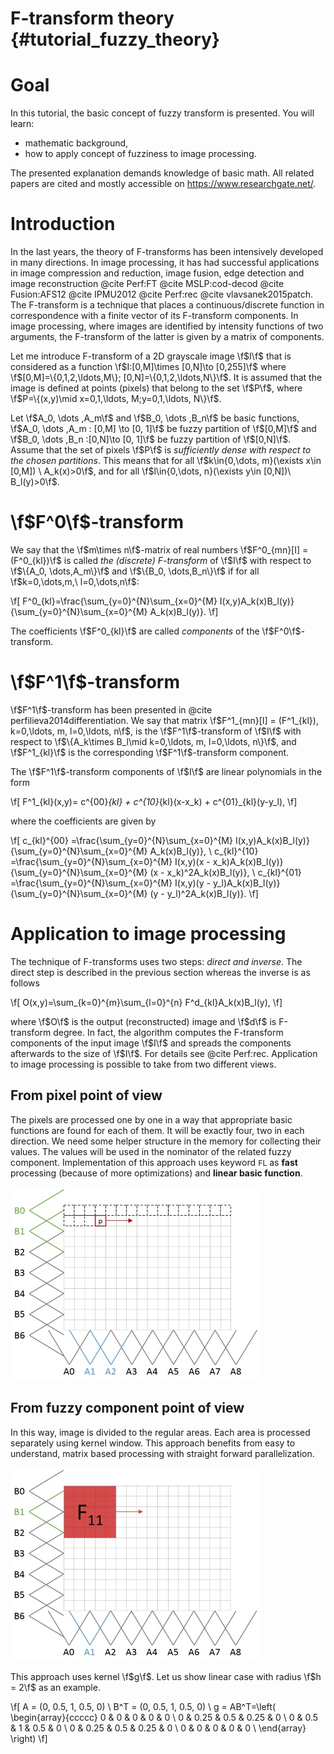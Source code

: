 F-transform theory {#tutorial_fuzzy_theory}
=============

Goal
====
In this tutorial, the basic concept of fuzzy transform is presented. You will learn:

-   mathematic background,
-   how to apply concept of fuzziness to image processing.

The presented explanation demands knowledge of basic math. All related papers are cited and mostly accessible on https://www.researchgate.net/.

Introduction
====
In the last years, the theory of F-transforms has been intensively developed in many directions. In image processing, it has had successful applications in image compression and reduction, image fusion, edge detection and image reconstruction @cite Perf:FT @cite MSLP:cod-decod @cite Fusion:AFS12 @cite IPMU2012 @cite Perf:rec @cite vlavsanek2015patch. The F-transform is a technique that places a continuous/discrete function in correspondence with a finite vector of its F-transform components. In image processing, where images are identified by intensity functions of two arguments, the F-transform of the latter is given by a matrix of components.

Let me introduce F-transform of a 2D grayscale image \f$I\f$ that is considered as a function \f$I:[0,M]\times [0,N]\to [0,255]\f$ where \f$[0,M]=\{0,1,2,\ldots,M\}; [0,N]=\{0,1,2,\ldots,N\}\f$. It is assumed that the image is defined at points (pixels) that belong to the set \f$P\f$, where \f$P=\{(x,y)\mid x=0,1,\ldots, M;y=0,1,\ldots, N\}\f$.

Let \f$A_0, \dots ,A_m\f$ and \f$B_0, \dots ,B_n\f$ be basic functions, \f$A_0, \dots ,A_m : [0,M] \to [0, 1]\f$ be fuzzy partition of \f$[0,M]\f$ and \f$B_0, \dots ,B_n :[0,N]\to [0, 1]\f$ be fuzzy partition of \f$[0,N]\f$. Assume that the set of pixels \f$P\f$ is _sufficiently dense with respect to the chosen partitions_. This means that for all \f$k\in{0,\dots, m}(\exists x\in [0,M]) \ A_k(x)>0\f$, and for all \f$l\in{0,\dots, n}(\exists y\in [0,N])\ B_l(y)>0\f$.

\f$F^0\f$-transform
====
We say that the \f$m\times n\f$-matrix of real numbers  \f$F^0_{mn}[I] = (F^0_{kl})\f$ is called _the (discrete) F-transform_ of \f$I\f$ with respect to \f$\{A_0, \dots,A_m\}\f$ and \f$\{B_0, \dots,B_n\}\f$ if for all \f$k=0,\dots,m,\ l=0,\dots,n\f$:

\f[
    F^0_{kl}=\frac{\sum_{y=0}^{N}\sum_{x=0}^{M} I(x,y)A_k(x)B_l(y)}{\sum_{y=0}^{N}\sum_{x=0}^{M} A_k(x)B_l(y)}.
\f]

The coefficients \f$F^0_{kl}\f$ are called _components_ of the \f$F^0\f$-transform.

\f$F^1\f$-transform
====
\f$F^1\f$-transform has been presented in @cite perfilieva2014differentiation. We say that matrix \f$F^1_{mn}[I] = (F^1_{kl}), k=0,\ldots, m, l=0,\ldots, n\f$, is the \f$F^1\f$-transform of \f$I\f$ with respect to \f$\{A_k\times B_l\mid k=0,\ldots, m, l=0,\ldots, n\}\f$, and \f$F^1_{kl}\f$ is the corresponding \f$F^1\f$-transform component.

The \f$F^1\f$-transform components of \f$I\f$ are linear polynomials in the form

\f[
    F^1_{kl}(x,y)= c^{00}_{kl} + c^{10}_{kl}(x-x_k) + c^{01}_{kl}(y-y_l),
\f]

where the coefficients are given by

\f[
	c_{kl}^{00} =\frac{\sum_{y=0}^{N}\sum_{x=0}^{M} I(x,y)A_k(x)B_l(y)}{\sum_{y=0}^{N}\sum_{x=0}^{M} A_k(x)B_l(y)}, \\
	c_{kl}^{10} =\frac{\sum_{y=0}^{N}\sum_{x=0}^{M} I(x,y)(x - x_k)A_k(x)B_l(y)}{\sum_{y=0}^{N}\sum_{x=0}^{M} (x - x_k)^2A_k(x)B_l(y)}, \\
	c_{kl}^{01} =\frac{\sum_{y=0}^{N}\sum_{x=0}^{M} I(x,y)(y - y_l)A_k(x)B_l(y)}{\sum_{y=0}^{N}\sum_{x=0}^{M} (y - y_l)^2A_k(x)B_l(y)}.
\f]

Application to image processing
====
The technique of F-transforms uses two steps: _direct and inverse_. The direct step is described in the previous section whereas the inverse is as follows

\f[
    O(x,y)=\sum_{k=0}^{m}\sum_{l=0}^{n} F^d_{kl}A_k(x)B_l(y),
\f]

where \f$O\f$ is the output (reconstructed) image and \f$d\f$ is F-transform degree. In fact, the algorithm computes the F-transform components of the input image \f$I\f$ and spreads the components afterwards to the size of \f$I\f$. For details see @cite Perf:rec. Application to image processing is possible to take from two different views.

From pixel point of view
----
The pixels are processed one by one in a way that appropriate basic functions are found for each of them. It will be exactly four, two in each direction. We need some helper structure in the memory for collecting their values. The values will be used in the nominator of the related fuzzy component. Implementation of this approach uses keyword `FL` as __fast__ processing (because of more optimizations) and __linear basic function__.

![Pixel point of view with marked basic functions related to processed pixel.](images/fuzzy_pixel_view.jpg)

From fuzzy component point of view
----
In this way, image is divided to the regular areas. Each area is processed separately using kernel window. This approach benefits from easy to understand, matrix based processing with straight forward parallelization.

![Fuzzy component point of view with marked basic functions related to processed area.](images/fuzzy_BF_view.jpg)

This approach uses kernel \f$g\f$. Let us show linear case with radius \f$h = 2\f$ as an example.

\f[
    A   = (0, 0.5, 1, 0.5, 0) \\
    B^T = (0, 0.5, 1, 0.5, 0) \\
    g   = AB^T=\left(
             \begin{array}{ccccc}
               0 & 0    & 0   & 0    & 0 \\
               0 & 0.25 & 0.5 & 0.25 & 0 \\
               0 & 0.5  & 1   & 0.5  & 0 \\
               0 & 0.25 & 0.5 & 0.25 & 0 \\
               0 & 0    & 0   & 0    & 0 \\
             \end{array}
           \right)
\f]
